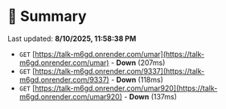 # 📖 Summary
Last updated: **8/10/2025, 11:58:38 PM**

- `GET` [https://talk-m6gd.onrender.com/umar](https://talk-m6gd.onrender.com/umar) - **Down** (207ms)
- `GET` [https://talk-m6gd.onrender.com/9337](https://talk-m6gd.onrender.com/9337) - **Down** (118ms)
- `GET` [https://talk-m6gd.onrender.com/umar920](https://talk-m6gd.onrender.com/umar920) - **Down** (137ms)
